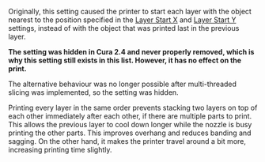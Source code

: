 Originally, this setting caused the printer to start each layer with the object nearest to the position specified in the [Layer Start X](layer_start_x) and [Layer Start Y](layer_start_y) settings, instead of with the object that was printed last in the previous layer.

**The setting was hidden in Cura 2.4 and never properly removed, which is why this setting still exists in this list. However, it has no effect on the print.**

The alternative behaviour was no longer possible after multi-threaded slicing was implemented, so the setting was hidden.

Printing every layer in the same order prevents stacking two layers on top of each other immediately after each other, if there are multiple parts to print. This allows the previous layer to cool down longer while the nozzle is busy printing the other parts. This improves overhang and reduces banding and sagging. On the other hand, it makes the printer travel around a bit more, increasing printing time slightly.